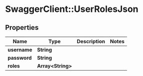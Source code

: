 # SwaggerClient::UserRolesJson

## Properties
Name | Type | Description | Notes
------------ | ------------- | ------------- | -------------
**username** | **String** |  | 
**password** | **String** |  | 
**roles** | **Array&lt;String&gt;** |  | 


